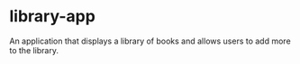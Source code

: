 # library-app
An application that displays a library of books and allows users to add more to the library.
